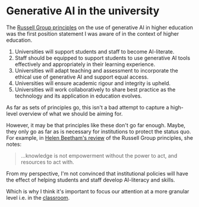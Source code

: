 # Generative AI in the university

The [Russell Group principles](https://russellgroup.ac.uk/media/6137/rg_ai_principles-final.pdf) on the use of generative AI in higher education was the first position statement I was aware of in the context of higher education.

1. Universities will support students and staff to become AI-literate.
2. Staff should be equipped to support students to use generative AI tools effectively and appropriately in their learning experience.
3. Universities will adapt teaching and assessment to incorporate the ethical use of generative AI and support equal access.
4. Universities will ensure academic rigour and integrity is upheld.
5. Universities will work collaboratively to share best practice as the technology and its application in education evolves.

As far as sets of principles go, this isn't a bad attempt to capture a high-level overview of what we should be aiming for.

However, it may be that principles like these don't go far enough. Maybe, they only go as far as is necessary for institutions to protect the status quo. For example, in [Helen Beetham's review](https://helenbeetham.substack.com/p/ai-literacy-and-schrodingers-ethics) of the Russell Group principles, she notes: 

> ...knowledge is not empowerment without the power to act, and resources to act with.

From my perspective, I'm not convinced that institutional policies will have the effect of helping students and staff develop AI-literacy and skills.

Which is why I think it's important to focus our attention at a more granular level i.e. in the [classroom](./classroom-policy.md). 